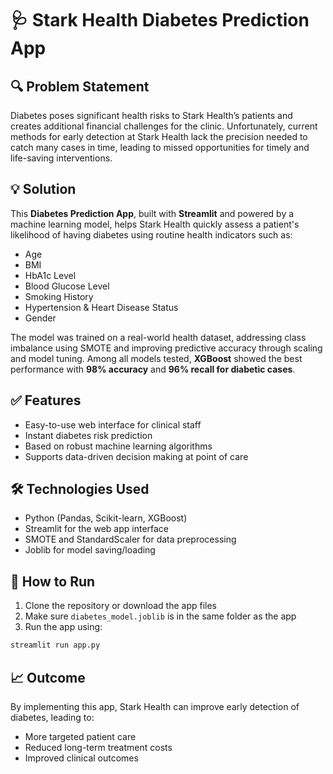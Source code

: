 # 🩺 Stark Health Diabetes Prediction App

## 🔍 Problem Statement

Diabetes poses significant health risks to Stark Health’s patients and creates additional financial challenges for the clinic. Unfortunately, current methods for early detection at Stark Health lack the precision needed to catch many cases in time, leading to missed opportunities for timely and life-saving interventions.

## 💡 Solution

This **Diabetes Prediction App**, built with **Streamlit** and powered by a machine learning model, helps Stark Health quickly assess a patient's likelihood of having diabetes using routine health indicators such as:

- Age  
- BMI  
- HbA1c Level  
- Blood Glucose Level  
- Smoking History  
- Hypertension & Heart Disease Status  
- Gender  

The model was trained on a real-world health dataset, addressing class imbalance using SMOTE and improving predictive accuracy through scaling and model tuning. Among all models tested, **XGBoost** showed the best performance with **98% accuracy** and **96% recall for diabetic cases**.

## ✅ Features

- Easy-to-use web interface for clinical staff  
- Instant diabetes risk prediction  
- Based on robust machine learning algorithms  
- Supports data-driven decision making at point of care

## 🛠️ Technologies Used

- Python (Pandas, Scikit-learn, XGBoost)  
- Streamlit for the web app interface  
- SMOTE and StandardScaler for data preprocessing  
- Joblib for model saving/loading

## 🚀 How to Run

1. Clone the repository or download the app files  
2. Make sure `diabetes_model.joblib` is in the same folder as the app  
3. Run the app using:

```bash
streamlit run app.py
```

## 📈 Outcome

By implementing this app, Stark Health can improve early detection of diabetes, leading to:

- More targeted patient care  
- Reduced long-term treatment costs  
- Improved clinical outcomes
